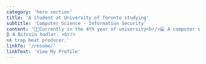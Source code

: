 ```yaml
---
category: 'hero section'
title: 'A student at University of Toronto studying'
subtitle: 'Computer Science - Information Security'
content: '🧑‍🔧Currently in the 4th year of university<br/>💻 A computer scientist with 4-year background in designing software. High performance in the first, second and third year of university and still developing more skills. Undaunted by difficult challenges and adept at delving into issues. <br/> 
₿ A Bitcoin hodler. <br/> 
🔛A trap beat producer.'
linkTo: '/resume/'
linkText: 'View My Profile'
---
```

